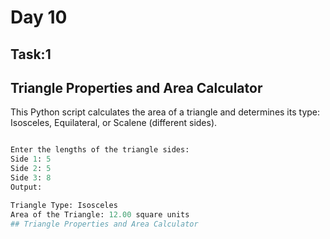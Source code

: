 # Day 10
## Task:1
## Triangle Properties and Area Calculator

This Python script calculates the area of a triangle and determines its type: Isosceles, Equilateral, or Scalene (different sides).

```python

Enter the lengths of the triangle sides:
Side 1: 5
Side 2: 5
Side 3: 8
Output:

Triangle Type: Isosceles
Area of the Triangle: 12.00 square units
## Triangle Properties and Area Calculator


